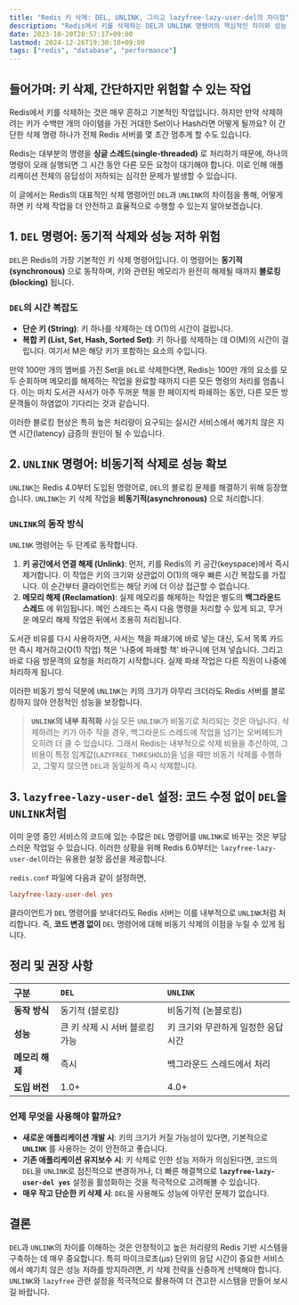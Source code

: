 ```yaml
---
title: "Redis 키 삭제: DEL, UNLINK, 그리고 lazyfree-lazy-user-del의 차이점"
description: "Redis에서 키를 삭제하는 DEL과 UNLINK 명령어의 핵심적인 차이와 성능 영향을 알아봅니다. 동기적 삭제와 비동기적 삭제의 원리를 이해하고, lazyfree-lazy-user-del 설정을 통해 코드 수정 없이 Redis 성능을 최적화하는 방법을 설명합니다."
date: 2023-10-20T20:57:17+09:00
lastmod: 2024-12-26T19:30:10+09:00
tags: ["redis", "database", "performance"]
---
```


## 들어가며: 키 삭제, 간단하지만 위험할 수 있는 작업

Redis에서 키를 삭제하는 것은 매우 흔하고 기본적인 작업입니다. 하지만 만약 삭제하려는 키가 수백만 개의 아이템을 가진 거대한 Set이나 Hash라면 어떻게 될까요? 이 간단한 삭제 명령 하나가 전체 Redis 서버를 몇 초간 멈추게 할 수도 있습니다.

Redis는 대부분의 명령을 **싱글 스레드(single-threaded)** 로 처리하기 때문에, 하나의 명령이 오래 실행되면 그 시간 동안 다른 모든 요청이 대기해야 합니다. 이로 인해 애플리케이션 전체의 응답성이 저하되는 심각한 문제가 발생할 수 있습니다.

이 글에서는 Redis의 대표적인 삭제 명령어인 `DEL`과 `UNLINK`의 차이점을 통해, 어떻게 하면 키 삭제 작업을 더 안전하고 효율적으로 수행할 수 있는지 알아보겠습니다.

## 1. `DEL` 명령어: 동기적 삭제와 성능 저하 위험

`DEL`은 Redis의 가장 기본적인 키 삭제 명령어입니다. 이 명령어는 **동기적(synchronous)** 으로 동작하며, 키와 관련된 메모리가 완전히 해제될 때까지 **블로킹(blocking)** 됩니다.

### `DEL`의 시간 복잡도

-   **단순 키 (String)**: 키 하나를 삭제하는 데 O(1)의 시간이 걸립니다.
-   **복합 키 (List, Set, Hash, Sorted Set)**: 키 하나를 삭제하는 데 O(M)의 시간이 걸립니다. 여기서 M은 해당 키가 포함하는 요소의 수입니다.

만약 100만 개의 멤버를 가진 Set을 `DEL`로 삭제한다면, Redis는 100만 개의 요소를 모두 순회하며 메모리를 해제하는 작업을 완료할 때까지 다른 모든 명령의 처리를 멈춥니다. 이는 마치 도서관 사서가 아주 두꺼운 책을 한 페이지씩 파쇄하는 동안, 다른 모든 방문객들이 하염없이 기다리는 것과 같습니다.

이러한 블로킹 현상은 특히 높은 처리량이 요구되는 실시간 서비스에서 예기치 않은 지연 시간(latency) 급증의 원인이 될 수 있습니다.

## 2. `UNLINK` 명령어: 비동기적 삭제로 성능 확보

`UNLINK`는 Redis 4.0부터 도입된 명령어로, `DEL`의 블로킹 문제를 해결하기 위해 등장했습니다. `UNLINK`는 키 삭제 작업을 **비동기적(asynchronous)** 으로 처리합니다.

### `UNLINK`의 동작 방식

`UNLINK` 명령어는 두 단계로 동작합니다.

1.  **키 공간에서 연결 해제 (Unlink)**: 먼저, 키를 Redis의 키 공간(keyspace)에서 즉시 제거합니다. 이 작업은 키의 크기와 상관없이 O(1)의 매우 빠른 시간 복잡도를 가집니다. 이 순간부터 클라이언트는 해당 키에 더 이상 접근할 수 없습니다.
2.  **메모리 해제 (Reclamation)**: 실제 메모리를 해제하는 작업은 별도의 **백그라운드 스레드** 에 위임됩니다. 메인 스레드는 즉시 다음 명령을 처리할 수 있게 되고, 무거운 메모리 해제 작업은 뒤에서 조용히 처리됩니다.

도서관 비유를 다시 사용하자면, 사서는 책을 파쇄기에 바로 넣는 대신, 도서 목록 카드만 즉시 제거하고(O(1) 작업) 책은 '나중에 파쇄할 책' 바구니에 던져 넣습니다. 그리고 바로 다음 방문객의 요청을 처리하기 시작합니다. 실제 파쇄 작업은 다른 직원이 나중에 처리하게 됩니다.

이러한 비동기 방식 덕분에 `UNLINK`는 키의 크기가 아무리 크더라도 Redis 서버를 블로킹하지 않아 안정적인 성능을 보장합니다.

> **`UNLINK`의 내부 최적화**
> 사실 모든 `UNLINK`가 비동기로 처리되는 것은 아닙니다. 삭제하려는 키가 아주 작을 경우, 백그라운드 스레드에 작업을 넘기는 오버헤드가 오히려 더 클 수 있습니다. 그래서 Redis는 내부적으로 삭제 비용을 추산하여, 그 비용이 특정 임계값(`LAZYFREE_THRESHOLD`)을 넘을 때만 비동기 삭제를 수행하고, 그렇지 않으면 `DEL`과 동일하게 즉시 삭제합니다.

## 3. `lazyfree-lazy-user-del` 설정: 코드 수정 없이 `DEL`을 `UNLINK`처럼

이미 운영 중인 서비스의 코드에 있는 수많은 `DEL` 명령어를 `UNLINK`로 바꾸는 것은 부담스러운 작업일 수 있습니다. 이러한 상황을 위해 Redis 6.0부터는 `lazyfree-lazy-user-del`이라는 유용한 설정 옵션을 제공합니다.

`redis.conf` 파일에 다음과 같이 설정하면,

```conf
lazyfree-lazy-user-del yes
```

클라이언트가 `DEL` 명령어를 보내더라도 Redis 서버는 이를 내부적으로 `UNLINK`처럼 처리합니다. 즉, **코드 변경 없이** `DEL` 명령어에 대해 비동기 삭제의 이점을 누릴 수 있게 됩니다.

## 정리 및 권장 사항

| 구분 | `DEL` | `UNLINK` |
| :--- | :--- | :--- |
| **동작 방식** | 동기적 (블로킹) | 비동기적 (논블로킹) |
| **성능** | 큰 키 삭제 시 서버 블로킹 가능 | 키 크기와 무관하게 일정한 응답 시간 |
| **메모리 해제** | 즉시 | 백그라운드 스레드에서 처리 |
| **도입 버전** | 1.0+ | 4.0+ |

### 언제 무엇을 사용해야 할까요?

-   **새로운 애플리케이션 개발 시**: 키의 크기가 커질 가능성이 있다면, 기본적으로 **`UNLINK`** 를 사용하는 것이 안전하고 좋습니다.
-   **기존 애플리케이션 유지보수 시**: 키 삭제로 인한 성능 저하가 의심된다면, 코드의 `DEL`을 `UNLINK`로 점진적으로 변경하거나, 더 빠른 해결책으로 **`lazyfree-lazy-user-del yes`** 설정을 활성화하는 것을 적극적으로 고려해볼 수 있습니다.
-   **매우 작고 단순한 키 삭제 시**: `DEL`을 사용해도 성능에 아무런 문제가 없습니다.

## 결론

`DEL`과 `UNLINK`의 차이를 이해하는 것은 안정적이고 높은 처리량의 Redis 기반 시스템을 구축하는 데 매우 중요합니다. 특히 마이크로초(μs) 단위의 응답 시간이 중요한 서비스에서 예기치 않은 성능 저하를 방지하려면, 키 삭제 전략을 신중하게 선택해야 합니다. `UNLINK`와 `lazyfree` 관련 설정을 적극적으로 활용하여 더 견고한 시스템을 만들어 보시길 바랍니다.
